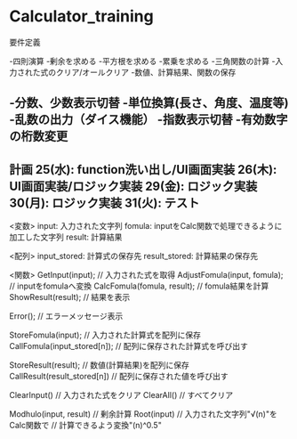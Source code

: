 # Calculator_training

要件定義

-四則演算
-剰余を求める
-平方根を求める
-累乗を求める
-三角関数の計算
-入力された式のクリア/オールクリア
-数値、計算結果、関数の保存

-分数、少数表示切替
-単位換算(長さ、角度、温度等)
-乱数の出力（ダイス機能）
-指数表示切替
-有効数字の桁数変更
--------------------------------
計画
25(水): function洗い出し/UI画面実装
26(木): UI画面実装/ロジック実装
29(金): ロジック実装
30(月): ロジック実装
31(火): テスト
--------------------------------
<変数>
input: 入力された文字列
fomula: inputをCalc関数で処理できるように加工した文字列
result: 計算結果

<配列>
input_stored:  計算式の保存先
result_stored: 計算結果の保存先

<関数>
GetInput(input);                // 入力された式を取得
AdjustFomula(input, fomula);    // inputをfomulaへ変換
CalcFomula(fomula, result);     // fomula結果を計算
ShowResult(result);             // 結果を表示

Error();   // エラーメッセージ表示

StoreFomula(input);             // 入力された計算式を配列に保存
CallFomula(input_stored[n]);    // 配列に保存された計算式を呼び出す

StoreResult(result);          // 数値(計算結果)を配列に保存
CallResult(result_stored[n])  // 配列に保存された値を呼び出す

ClearInput()    // 入力された式をクリア
ClearAll()      // すべてクリア

Modhulo(input, result)  // 剰余計算
Root(input)     // 入力された文字列"√(n)"をCalc関数で
                // 計算できるよう変換"(n)^0.5"